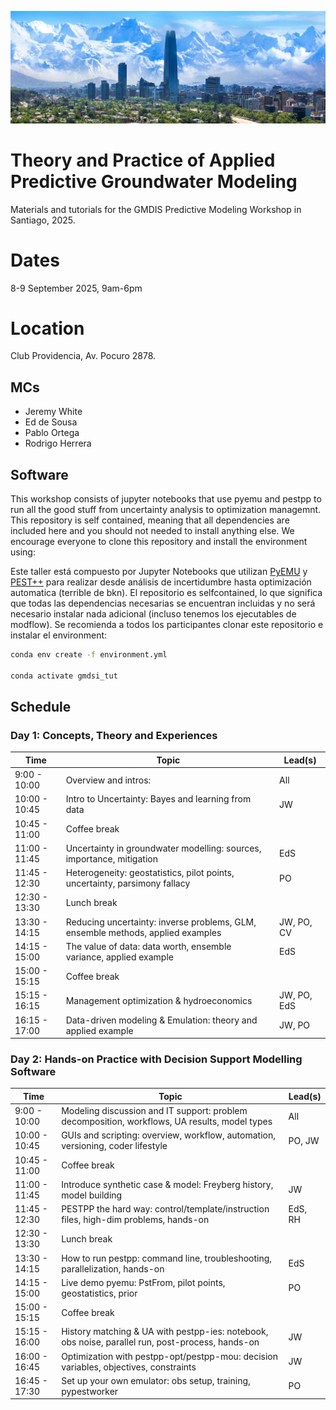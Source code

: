 ![Chile Banner](assets/chile_banner.jpg)

# Theory and Practice of Applied Predictive Groundwater Modeling
Materials and tutorials for the GMDIS Predictive Modeling Workshop in Santiago, 2025.

# Dates
8-9 September 2025, 9am-6pm

# Location
Club Providencia, Av. Pocuro 2878.

## MCs
- Jeremy White
- Ed de Sousa
- Pablo Ortega
- Rodrigo Herrera

## Software
This workshop consists of jupyter notebooks that use pyemu and pestpp to run all the good stuff from uncertainty analysis to optimization managemnt. This repository is self contained, meaning that all dependencies are included here and you should not needed to install anything else. We encourage everyone to clone this repository and install the environment using:


Este taller está compuesto por Jupyter Notebooks que utilizan [PyEMU](https://github.com/pypest/pyemu) y [PEST++](https://github.com/usgs/pestpp) para realizar desde análisis de incertidumbre hasta optimización automatica (terrible de bkn).
El repositorio es selfcontained, lo que significa que todas las dependencias necesarias se encuentran incluidas y no será necesario instalar nada adicional (incluso tenemos los ejecutables de modflow). Se recomienda a todos los participantes clonar este repositorio e instalar el environment:

```bash
conda env create -f environment.yml

conda activate gmdsi_tut
```

## Schedule
### Day 1: Concepts, Theory and Experiences                                                         

| Time            | Topic                                                                           | Lead(s)         |
|-----------------|---------------------------------------------------------------------------------|-----------------|
| 9:00 - 10:00    | Overview and intros:                                                            | All             |
| 10:00 - 10:45   | Intro to Uncertainty: Bayes and learning from data                              | JW              |
| 10:45 - 11:00   | Coffee break                                                                    |                 |
| 11:00 - 11:45   | Uncertainty in groundwater modelling: sources, importance, mitigation           | EdS             |
| 11:45 - 12:30   | Heterogeneity: geostatistics, pilot points, uncertainty, parsimony fallacy      | PO              |
| 12:30 - 13:30   | Lunch break                                                                     |                 |
| 13:30 - 14:15   | Reducing uncertainty: inverse problems, GLM, ensemble methods, applied examples | JW, PO, CV      |
| 14:15 - 15:00   | The value of data: data worth, ensemble variance, applied example               | EdS             |
| 15:00 - 15:15   | Coffee break                                                                    |                 |
| 15:15 - 16:15   | Management optimization & hydroeconomics                                        | JW, PO, EdS     |
| 16:15 - 17:00   | Data-driven modeling & Emulation: theory and applied example                    | JW, PO          |

### Day 2: Hands-on Practice with Decision Support Modelling Software                                               

| Time            | Topic                                                                                                   | Lead(s)         |
|-----------------|---------------------------------------------------------------------------------------------------------|-----------------|
| 9:00 - 10:00    | Modeling discussion and IT support: problem decomposition, workflows, UA results, model types           | All             |
| 10:00 - 10:45   | GUIs and scripting: overview, workflow, automation, versioning, coder lifestyle                         | PO, JW          |
| 10:45 - 11:00   | Coffee break                                                                                            |                 |
| 11:00 - 11:45   | Introduce synthetic case & model: Freyberg history, model building                                      | JW              |
| 11:45 - 12:30   | PESTPP the hard way: control/template/instruction files, high-dim problems, hands-on                    | EdS, RH         |
| 12:30 - 13:30   | Lunch break                                                                                             |                 |
| 13:30 - 14:15   | How to run pestpp: command line, troubleshooting, parallelization, hands-on                             | EdS             |
| 14:15 - 15:00   | Live demo pyemu: PstFrom, pilot points, geostatistics, prior                                            | PO              |
| 15:00 - 15:15   | Coffee break                                                                                            |                 |
| 15:15 - 16:00   | History matching & UA with pestpp-ies: notebook, obs noise, parallel run, post-process, hands-on        | JW              |
| 16:00 - 16:45   | Optimization with pestpp-opt/pestpp-mou: decision variables, objectives, constraints                    | JW              |
| 16:45 - 17:30   | Set up your own emulator: obs setup, training, pypestworker                                             | PO              |
